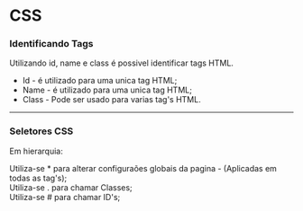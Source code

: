# CSS

### Identificando Tags

Utilizando id, name e class é possivel identificar tags HTML.

- Id - é utilizado para uma unica tag HTML;
- Name - é utilizado para uma unica tag HTML;
- Class - Pode ser usado para varias tag's HTML.

---

### Seletores CSS

Em hierarquia:  

Utiliza-se * para alterar configuraões globais da pagina - (Aplicadas em todas as tag's);  
Utiliza-se . para chamar Classes;  
Utiliza-se # para chamar ID's;  

